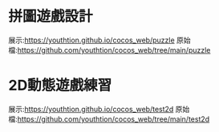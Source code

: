 # 拼圖遊戲設計
展示:https://youthtion.github.io/cocos_web/puzzle
原始檔:https://github.com/youthtion/cocos_web/tree/main/puzzle

# 2D動態遊戲練習
展示:https://youthtion.github.io/cocos_web/test2d
原始檔:https://github.com/youthtion/cocos_web/tree/main/test2d
